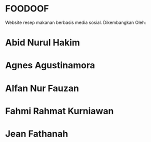 # FOODOOF
Website resep makanan berbasis media sosial.
Dikembangkan Oleh:
# Abid Nurul Hakim
# Agnes Agustinamora
# Alfan Nur Fauzan
# Fahmi Rahmat Kurniawan
# Jean Fathanah
